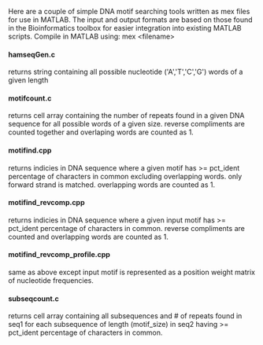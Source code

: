 Here are a couple of simple DNA motif searching tools written as mex files for use in MATLAB. The input and output formats are based on those found in the Bioinformatics toolbox for easier integration into existing MATLAB scripts.
Compile in MATLAB using: mex \<filename>

#### hamseqGen.c
  returns string containing all possible nucleotide ('A','T','C','G') words of a given length
  
#### motifcount.c 
  returns cell array containing the number of repeats found in a given DNA sequence for all possible words of a given 
  size. reverse compliments are counted together and overlaping words are counted as 1. 
  
#### motifind.cpp
  returns indicies in DNA sequence where a given motif has >= pct_ident
  percentage of characters in common excluding overlapping words. only forward strand is matched. 
  overlapping words are counted as 1.
  
#### motifind_revcomp.cpp 
  returns indicies in DNA sequence where a given input motif has >= pct_ident
  percentage of characters in common. reverse compliments are counted and 
  overlapping words are counted as 1.
  
#### motifind_revcomp_profile.cpp 
  same as above except input motif is represented as a position weight matrix of nucleotide frequencies.
  
#### subseqcount.c
  returns cell array containing all subsequences and # of repeats found in seq1 for each subsequence
  of length (motif_size) in seq2 having >= pct_ident percentage of characters in common.
